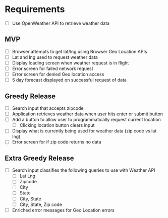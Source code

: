 # Requirements

- [ ] Use OpenWeather API to retrieve weather data

## MVP

- [ ] Browser attempts to get lat/lng using Browser Geo Location APIs
- [ ] Lat and lng used to request weather data
- [ ] Display loading screen when weather request is in flight
- [ ] Error screen for failed network request
- [ ] Error screen for denied Geo location access
- [ ] 5 day forecast displayed on successful request of data

## Greedy Release

- [ ] Search input that accepts zipcode
- [ ] Application retrieves weather data when user hits enter or submit button
- [ ] Add a button to allow user to programmatically request current location
  - [ ] Clicking location button clears input
- [ ] Display what is currently being used for weather data (zip code vs lat lng)
- [ ] Error screen for if zip code returns no data

## Extra Greedy Release

- [ ] Search input classifies the following queries to use with Weather API
  - [ ] Lat Lng
  - [ ] Zipcode
  - [ ] City
  - [ ] State
  - [ ] City, State
  - [ ] City, State, Zip code
- [ ] Enriched error messages for Geo Location errors
